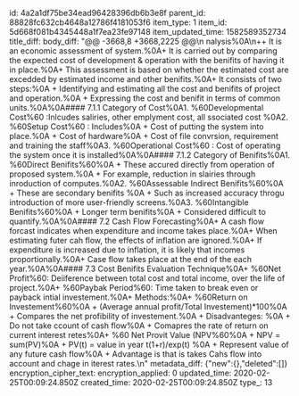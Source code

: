 id: 4a2a1df75be34ead96428396db6b3e8f
parent_id: 88828fc632cb4648a12786f4181053f6
item_type: 1
item_id: 5d668f081b4345448a1f7ea23fe97148
item_updated_time: 1582589352734
title_diff: 
body_diff: "@@ -3668,8 +3668,2225 @@\n nalysis%0A\n++ It is an economic assessment of system.%0A+ It is carried out by comparing the expected cost of development & operation with the benifits of having it in place.%0A+ This assessment is based on whether the estimated cost are excedded by estimated income and other benifits.%0A+ It consists of two steps:%0A  + Identifying and estimating all the cost and benifits of project and operation.%0A  + Expressing the cost and benifit in terms of common units.%0A%0A#### 7.1.1 Category of Cost%0A1. %60Developmental Cost%60 :Inlcudes saliries, other emplyment cost, all ssociated cost  %0A2. %60Setup Cost%60 : Includes%0A  + Cost of putting the system into place.%0A  + Cost of hardware%0A  + Cost of file convrsion, requirement and training the staff%0A3. %60Operational Cost%60 : Cost of operating the system once it is installed%0A%0A#### 7.1.2 Category of Benifits%0A1. %60Direct Benifits%60%0A   + These accured directly from operation of proposed system.%0A   + For example, reduction in slairies through inroduction of computes.%0A2. %60Assessable Indirect Benifits%60%0A   + These are secondary benifits %0A   + Such as increased accuracy throgu introduction of more user-friendly screens.%0A3. %60Intangible Benifits%60%0A   + Longer term benifits%0A   + Considered difficult to quantify.%0A%0A#### 7.2 Cash Flow Forecasting%0A+ A cash flow forcast indicates when expenditure and income takes place.%0A+ When estimating futer cah flow, the effects of inflation are ignored.%0A+ If expenditure is increased due to inflation, it is likely that incomes proportionally.%0A+  Case flow takes place at the end of the each year.%0A%0A#### 7.3 Cost Benifits Evaluation Technique%0A+ %60Net Profit%60: Deiiference between total cost and total income, over the life of project.%0A+ %60Paybak Period%60: Time taken to break even or payback intial investement.%0A+ Methods:%0A+ %60Return on Investement%60%0A  + (Average annual profit/Total Investement)*100%0A  + Compares the net profibility of investement.%0A  + Disadvanteges: %0A    + Do not take ccount of cash flow%0A    + Comapres the rate of return on current interest retes%0A+ %60 Net Provit Value (NPV%60%0A  + NPV = sum(PV)%0A  + PV(t) = value in year t(1+r)/exp(t) %0A  + Represent value of any future cash flow%0A  + Advantage is that is takes Cahs flow into account and chage in iterest rates.\n"
metadata_diff: {"new":{},"deleted":[]}
encryption_cipher_text: 
encryption_applied: 0
updated_time: 2020-02-25T00:09:24.850Z
created_time: 2020-02-25T00:09:24.850Z
type_: 13